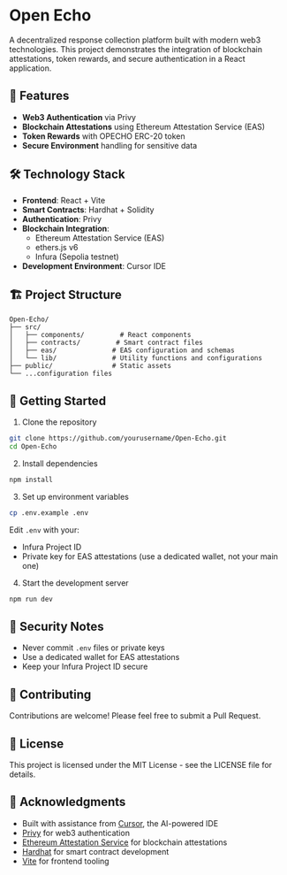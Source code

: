 # Open Echo

A decentralized response collection platform built with modern web3 technologies. This project demonstrates the integration of blockchain attestations, token rewards, and secure authentication in a React application.

## 🚀 Features

- **Web3 Authentication** via Privy
- **Blockchain Attestations** using Ethereum Attestation Service (EAS)
- **Token Rewards** with OPECHO ERC-20 token
- **Secure Environment** handling for sensitive data


## 🛠 Technology Stack

- **Frontend**: React + Vite
- **Smart Contracts**: Hardhat + Solidity
- **Authentication**: Privy
- **Blockchain Integration**: 
  - Ethereum Attestation Service (EAS)
  - ethers.js v6
  - Infura (Sepolia testnet)
- **Development Environment**: Cursor IDE

## 🏗 Project Structure

```
Open-Echo/
├── src/
│   ├── components/         # React components
│   ├── contracts/         # Smart contract files
│   ├── eas/              # EAS configuration and schemas
│   └── lib/              # Utility functions and configurations
├── public/               # Static assets
└── ...configuration files
```

## 🚦 Getting Started

1. Clone the repository
```bash
git clone https://github.com/yourusername/Open-Echo.git
cd Open-Echo
```

2. Install dependencies
```bash
npm install
```

3. Set up environment variables
```bash
cp .env.example .env
```
Edit `.env` with your:
- Infura Project ID
- Private key for EAS attestations (use a dedicated wallet, not your main one)

4. Start the development server
```bash
npm run dev
```

## 🔐 Security Notes

- Never commit `.env` files or private keys
- Use a dedicated wallet for EAS attestations
- Keep your Infura Project ID secure

## 🤝 Contributing

Contributions are welcome! Please feel free to submit a Pull Request.

## 📝 License

This project is licensed under the MIT License - see the LICENSE file for details.

## 🙏 Acknowledgments

- Built with assistance from [Cursor](https://cursor.sh/), the AI-powered IDE
- [Privy](https://www.privy.io/) for web3 authentication
- [Ethereum Attestation Service](https://attest.sh/) for blockchain attestations
- [Hardhat](https://hardhat.org/) for smart contract development
- [Vite](https://vitejs.dev/) for frontend tooling
